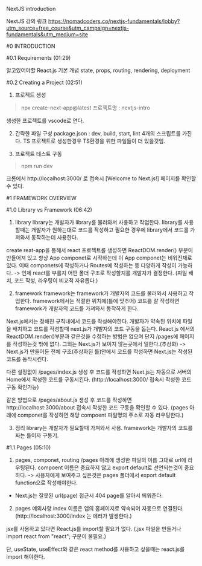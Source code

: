NextJS introduction

NextJS 강의 링크
https://nomadcoders.co/nextjs-fundamentals/lobby?utm_source=free_course&utm_campaign=nextjs-fundamentals&utm_medium=site



#0 INTRODUCTION

#0.1 Requirements (01:29)

알고있어야할 React.js 기본 개념
state, props, routing, rendering, deployment


#0.2 Creating a Project (02:51)

1) 프로젝트 생성
> npx create-next-app@latest
프로젝트명 : nextjs-intro

생성한 프로젝트를 vscode로 연다.

2) 간략한 파일 구성
package.json : dev, build, start, lint 4개의 스크립트를 가진다.
TS 프로젝트로 생성한경우 TS환경을 위한 파일들이 더 있을것임.

3) 프로젝트 테스트 구동
> npm run dev

크롬에서 http://localhost:3000/ 로 접속시 [Welcome to Next.js!] 페이지를 확인할 수 있다.





#1 FRAMEWORK OVERVIEW

#1.0 Library vs Framework (06:42)

1) library
library는 개발자가 library를 불러와서 사용하고 작업한다.
library를 사용할때는 개발자가 원하는대로 코드를 작성하고
필요한 경우에 library에서 코드를 가져와서 동작하는데 사용한다.

create reat-app을 통해서 react 프로젝트를 생성하면 
ReactDOM.render() 부분이 만들어져 있고 항상 App componet로 시작하는데
이 App componet는 비워진채로 있다.
이때 componets에 작성하거나 Routes에 작성하는 등 다양하게 작성이 가능하다.
-> 언제 react를 부를지 어떤 폴더 구조로 작성할지를 개발자가 결정한다.
(파일 배치, 코드 작성, 라우팅이 비교적 자유롭다.)


2) framework
framework는 framework가 개발자의 코드를 불러와서 사용하고 작업한다.
framework에서는 적절한 위치에(틀에 맞추어) 코드를 잘 작성하면 
framework가 개발자의 코드를 가져와서 동작하게 한다.

Next.js에서는 정해진 규칙내에서 코드를 작성해야한다.
개발자가 약속된 위치에 파일을 배치하고 코드를 작성할때
next.js가 개발자의 코드 구동을 돕는다.
React.js 에서의 ReactDOM.render()부분과 같은것을 수정하는 방법은 없으며
단지 /pages에 페이지를 작성하는것 밖에 없다. 
그외는 Next.js가 보이지 않는곳에서 일한다.(추상화)
-> Next.js가 만들어둔 전체 구조(추상화된 틀)안에서 코드를 작성하면 
   Next.js는 작성된 코드를 동작시킨다.

다른 설정없이 /pages/index.js 생성 후 코드를 작성하면
Next.js는 자동으로 서버의 Home에서 작성한 코드를 구동시킨다.
(http://localhost:3000/ 접속시 작성한 코드 구동 확인가능)

같은 방법으로 /pages/about.js 생성 후 코드를 작성하면
http://localhost:3000/about 접속시 작성한 코드 구동을 확인할 수 있다.
(pages 아래에 componet를 작성하면 해당 compoent 파일명의 주소로 자동 라우팅한다.)


3) 정리
library는 개발자가 필요할때 가져와서 사용.
framework는 개발자의 코드를 짜는 틀이자 구동기.


#1.1 Pages (05:10)

1) pages, componet, routing 
/pages 아래에 생성한 파일의 이름 그대로 url에 라우팅된다.
compoent 이름은 중요하지 않고 export default로 선언되는것이 중요하다.
-> 사용자에게 보여주고 싶은것은 pages 폴더에서 export default function으로 작성해야한다.

* Next.js는 잘못된 url(page) 접근시 404 page를 알아서 띄워준다.


2) pages 예외사항
index 이름은 앱의 홈페이지로 약속되어 자동으로 연결된다.
(http://localhost:3000/index 는 에러가 발생한다.)

jsx를 사용하고 있다면 React.js를 import할 필요가 없다.
(.jsx 파일을 만들거나 import react from "react"; 구문이 불필요.)

단, useState, useEffect와 같은 react method를 사용하고 싶을때는
react.js를 import 해야한다.